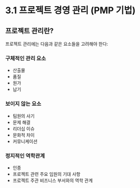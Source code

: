 # 3.1 프로젝트 경영 관리 (PMP 기법)

## 프로젝트 관리란?
프로젝트 관리에는 다음과 같은 요소들을 고려해야 한다:

### 구체적인 관리 요소
- 산출물
- 품질
- 원가
- 납기

### 보이지 않는 요소
- 팀원의 사기
- 문제 해결
- 리더십 이슈
- 문화적 차이
- 커뮤니케이션

### 정지적인 역학관계
- 인종
- 프로젝트 관련 주요 임원의 기대 사항
- 프로젝트 주관 비즈니스 부서와의 역학 관계
